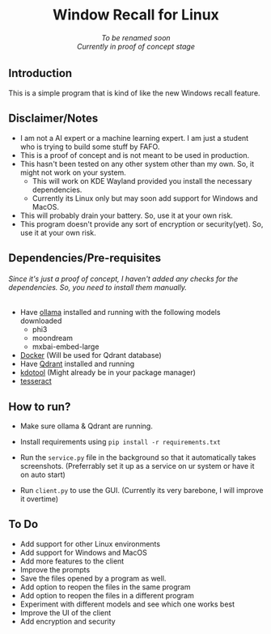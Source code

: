 <center>
    <h1> Window Recall for Linux</h1>
    <h6>To be renamed soon<br/>
     Currently in proof of concept stage</h6>
</center>

## Introduction
This is a simple program that is kind of like the new Windows recall feature. 

## Disclaimer/Notes
- I am not a AI expert or a machine learning expert. I am just a student who is trying to build some stuff by FAFO.
- This is a proof of concept and is not meant to be used in production.
- This hasn't been tested on any other system other than my own. So, it might not work on your system.
    - This will work on KDE Wayland provided you install the necessary dependencies.
    - Currently its Linux only but may soon add support for Windows and MacOS.
- This will probably drain your battery. So, use it at your own risk.
- This program doesn't provide any sort of encryption or security(yet). So, use it at your own risk.

## Dependencies/Pre-requisites
###### Since it's just a proof of concept, I haven't added any checks for the dependencies. So, you need to install them manually.

- Have [ollama](ollama.com/) installed and running with the following models downloaded
    - phi3
    - moondream
    - mxbai-embed-large
- [Docker](https://docs.docker.com/engine/install/) (Will be used for Qdrant database)
- Have [Qdrant](https://qdrant.tech/documentation/quick-start/) installed and running 
- [kdotool](https://github.com/jinliu/kdotool) (Might already be in your package manager)
- [tesseract](https://github.com/tesseract-ocr/tesseract)


## How to run?
- Make sure ollama & Qdrant are running.
- Install requirements using `pip install -r requirements.txt`
- Run the `service.py` file in the background so that it automatically takes screenshots. (Preferrably set it up as a service on ur system or have it on auto start)

- Run `client.py` to use the GUI. (Currently its very barebone, I will improve it overtime)


## To Do 
- Add support for other Linux environments
- Add support for Windows and MacOS
- Add more features to the client
- Improve the prompts
- Save the files opened by a program as well.
- Add option to reopen the files in the same program
- Add option to reopen the files in a different program
- Experiment with different models and see which one works best
- Improve the UI of the client
- Add encryption and security
